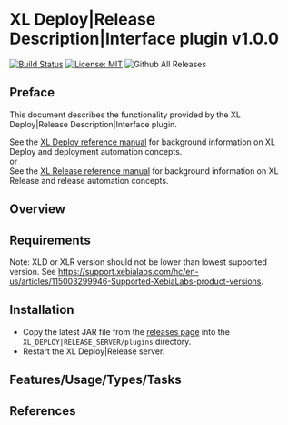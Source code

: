 # XL Deploy|Release Description|Interface plugin v1.0.0

[![Build Status][xlr-euroinformation-plugin-travis-image]][xlr-euroinformation-plugin-travis-url]
[![License: MIT][xlr-euroinformation-plugin-license-image]][xlr-euroinformation-plugin-license-url]
![Github All Releases][xlr-euroinformation-plugin-downloads-image]

[xlr-euroinformation-plugin-travis-image]: https://travis-ci.org/xebialabs-community/xlr-euroinformation-plugin.svg?branch=master
[xlr-euroinformation-plugin-travis-url]: https://travis-ci.org/xebialabs-community/xlr-euroinformation-plugin
[xlr-euroinformation-plugin-license-image]: https://img.shields.io/badge/License-MIT-yellow.svg
[xlr-euroinformation-plugin-license-url]: https://opensource.org/licenses/MIT
[xlr-euroinformation-plugin-downloads-image]: https://img.shields.io/github/downloads/xebialabs-community/xlr-euroinformation-plugin/total.svg

## Preface

This document describes the functionality provided by the XL Deploy|Release Description|Interface plugin.

See the [XL Deploy reference manual](https://docs.xebialabs.com/xl-deploy) for background information on XL Deploy and deployment automation concepts.  
or  
See the [XL Release reference manual](https://docs.xebialabs.com/xl-release) for background information on XL Release and release automation concepts.  

## Overview

## Requirements

Note:  XLD or XLR version should not be lower than lowest supported version.  See <https://support.xebialabs.com/hc/en-us/articles/115003299946-Supported-XebiaLabs-product-versions>.

## Installation

* Copy the latest JAR file from the [releases page](https://github.com/xebialabs-community/xlr-euroinformation-plugin/releases) into the `XL_DEPLOY|RELEASE_SERVER/plugins` directory.
* Restart the XL Deploy|Release server.

## Features/Usage/Types/Tasks

## References

